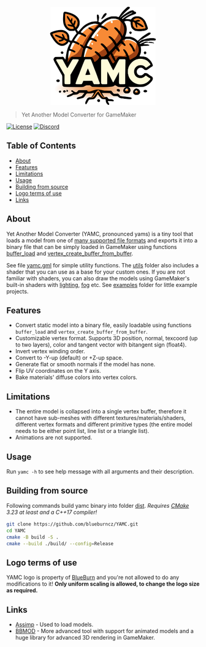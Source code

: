 <p align="center">
  <img src="Logo.svg" height="256px" alt="Logo"/>
</p>

> Yet Another Model Converter for GameMaker

[![License](https://img.shields.io/github/license/blueburncz/YAMC)](LICENSE)
[![Discord](https://img.shields.io/discord/298884075585011713?label=Discord)](https://discord.gg/ep2BGPm)

## Table of Contents

* [About](#about)
* [Features](#features)
* [Limitations](#limitations)
* [Usage](#usage)
* [Building from source](#building-from-source)
* [Logo terms of use](#logo-terms-of-use)
* [Links](#links)

## About

Yet Another Model Converter (YAMC, pronounced yams) is a tiny tool that loads a model from one of [many supported file formats](https://github.com/assimp/assimp/blob/master/doc/Fileformats.md) and exports it into a binary file that can be simply loaded in GameMaker using functions [buffer_load](https://manual.yoyogames.com/GameMaker_Language/GML_Reference/Buffers/buffer_load.htm) and [vertex_create_buffer_from_buffer](https://manual.yoyogames.com/GameMaker_Language/GML_Reference/Drawing/Primitives/vertex_create_buffer_from_buffer.htm).

See file [yamc.gml](utils/yamc.gml) for simple utility functions. The [utils](utils) folder also includes a shader that you can use as a base for your custom ones. If you are not familiar with shaders, you can also draw the models using GameMaker's built-in shaders with [lighting](https://manual.yoyogames.com/GameMaker_Language/GML_Reference/Drawing/Lighting/Lighting.htm), [fog](https://manual.yoyogames.com/GameMaker_Language/GML_Reference/Drawing/GPU_Control/gpu_set_fog.htm) etc. See [examples](examples) folder for little example projects.

## Features

* Convert static model into a binary file, easily loadable using functions `buffer_load` and `vertex_create_buffer_from_buffer`.
* Customizable vertex format. Supports 3D position, normal, texcoord (up to two layers), color and tangent vector with bitangent sign (float4).
* Invert vertex winding order.
* Convert to -Y-up (default) or +Z-up space.
* Generate flat or smooth normals if the model has none.
* Flip UV coordinates on the Y axis.
* Bake materials' diffuse colors into vertex colors.

## Limitations

* The entire model is collapsed into a single vertex buffer, therefore it cannot have sub-meshes with different textures/materials/shaders, different vertex formats and different primitive types (the entire model needs to be either point list, line list or a triangle list).
* Animations are not supported.

## Usage

Run `yamc -h` to see help message with all arguments and their description.

## Building from source

Following commands build yamc binary into folder [dist](dist). *Requires [CMake](https://cmake.org/) 3.23 at least and a C++17 compiler!*

```sh
git clone https://github.com/blueburncz/YAMC.git
cd YAMC
cmake -B build -S .
cmake --build ./build/ --config=Release
```

## Logo terms of use

YAMC logo is property of [BlueBurn](https://blueburn.cz) and you're not allowed to do any modifications to it! **Only uniform scaling is allowed, to change the logo size as required.**

## Links

* [Assimp](https://github.com/assimp/assimp) - Used to load models.
* [BBMOD](https://github.com/blueburncz/BBMOD) - More advanced tool with support for animated models and a huge library for advanced 3D rendering in GameMaker.
